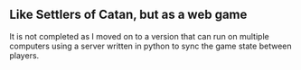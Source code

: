 
## Like Settlers of Catan, but as a web game
It is not completed as I moved on to a version that can run on multiple computers using a server written in python to sync the game state between players.
